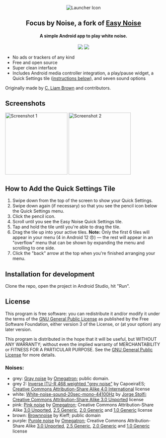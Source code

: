 <p align="center"><img src="https://raw.githubusercontent.com/fmsys/FocusByNoise/master/app/src/main/res/mipmap-xhdpi/launcher.png" alt="Launcher Icon"/></p>

<h2 align="center"><b>Focus by Noise, a fork of <a href="https://github.com/cliambrown/EasyNoise">Easy Noise</a></b></h2>

<h4 align="center">A simple Android app to play white noise.</h4>

<!---<p align="center">
<a href='https://www.f-droid.org/en/packages/com.cliambrown.easynoise/'><img alt='Get it on F-Droid' width="200px" src='https://fdroid.gitlab.io/artwork/badge/get-it-on.png'/></a>
<a href='https://play.google.com/store/apps/details?id=com.cliambrown.easynoise'><img alt='Get it on Google Play' width="200px" src='https://play.google.com/intl/en_us/badges/static/images/badges/en_badge_web_generic.png'/></a>
</p>--->

<p align="center">
<a href="https://github.com/fmsys/FocusByNoise/releases" alt="GitHub release"><img src="https://img.shields.io/github/v/release/fmsys/FocusByNoise"></a>
<a href="https://www.gnu.org/licenses/gpl-3.0" alt="License: GPLv3"><img src="https://img.shields.io/badge/License-GPL%20v3-blue.svg"></a>
</p>

* No ads or trackers of any kind
* Free and open source
* Super clean interface
* Includes Android media controller integration, a play/pause widget, a Quick Settings tile ([instructions below](#how-to-add-the-quick-settings-tile)), and seven sound options

Originally made by [C. Liam Brown](https://cliambrown.com) and contributors.


## Screenshots

<a href="https://raw.githubusercontent.com/fmsys/FocusByNoise/master/screenshot_1.png"><img src="https://raw.githubusercontent.com/fmsys/FocusByNoise/master/screenshot_1.png" width="200px" alt="Screenshot 1"></a> <a href="https://raw.githubusercontent.com/fmsys/FocusByNoise/master/screenshot_2.png"><img src="https://raw.githubusercontent.com/fmsys/FocusByNoise/master/screenshot_2.png" width="200px" alt="Screenshot 2"></a>

## How to Add the Quick Settings Tile

1. Swipe down from the top of the screen to show your Quick Settings.
1. Swipe down again (if necessary) so that you see the pencil icon below the Quick Settings menu.
1. Click the pencil icon.
1. Scroll until you see the Easy Noise Quick Settings tile.
1. Tap and hold the tile until you're able to drag the tile.
1. Drag the tile up into your active tiles. **Note:** Only the first 6 tiles will appear in your menu (4 in Android 12 😠) — the rest will appear in an "overflow" menu that can be shown by expanding the menu and scrolling to one side.
1. Click the "back" arrow at the top when you're finished arranging your menu.

## Installation for development

Clone the repo, open the project in Android Studio, hit "Run".

## License

This program is free software: you can redistribute it and/or modify it under the terms of the [GNU General Public License](https://www.gnu.org/licenses/gpl.html) as published by the Free Software Foundation, either version 3 of the License, or (at your option) any later version.

This program is distributed in the hope that it will be useful, but WITHOUT ANY WARRANTY; without even the implied warranty of MERCHANTABILITY or FITNESS FOR A PARTICULAR PURPOSE. See the [GNU General Public License](https://www.gnu.org/licenses/gpl.html) for more details.

### Noises:

* grey: [Gray noise](https://commons.wikimedia.org/w/index.php?title=File%3AGray_noise.ogg) by [Omegatron](https://commons.wikimedia.org/wiki/User:Omegatron); public domain.
* grey 2: [Inverse ITU-R 468 weighted "grey noise"](https://commons.wikimedia.org/w/index.php?title=File%3AInverse_ITU-R_468_weighted_%22grey_noise%22.ogg) by CapoeiraES;  [Creative Commons Attribution-Share Alike 4.0 International](https://creativecommons.org/licenses/by-sa/4.0/deed.en) license
* white: [White-noise-sound-20sec-mono-44100Hz](https://commons.wikimedia.org/w/index.php?title=File%3AWhite-noise-sound-20sec-mono-44100Hz.ogg) by [Jorge Stolfi](https://commons.wikimedia.org/wiki/User:Jorge_Stolfi); [Creative Commons Attribution-Share Alike 3.0 Unported](https://creativecommons.org/licenses/by-sa/3.0/deed.en) license
* pink: [Pink noise](https://commons.wikimedia.org/w/index.php?title=File%3APink_noise.ogg) by [Omegatron](https://commons.wikimedia.org/wiki/User:Omegatron); Creative Commons Attribution-Share Alike [3.0 Unported](https://creativecommons.org/licenses/by-sa/3.0/deed.en), [2.5 Generic](https://creativecommons.org/licenses/by-sa/2.5/deed.en), [2.0 Generic](https://creativecommons.org/licenses/by-sa/2.0/deed.en) and [1.0 Generic](https://creativecommons.org/licenses/by-sa/1.0/deed.en) license
* brown: [Brownnoise](https://en.wikipedia.org/wiki/File:Brownnoise.ogg) by Kieff; public domain
* purple: [Purple noise](https://commons.wikimedia.org/w/index.php?title=File%3APurple_noise.ogg) by [Omegatron](https://commons.wikimedia.org/wiki/User:Omegatron); Creative Commons Attribution-Share Alike [3.0 Unported](https://creativecommons.org/licenses/by-sa/3.0/deed.en), [2.5 Generic](https://creativecommons.org/licenses/by-sa/2.5/deed.en), [2.0 Generic](https://creativecommons.org/licenses/by-sa/2.0/deed.en) and [1.0 Generic](https://creativecommons.org/licenses/by-sa/1.0/deed.en) license
